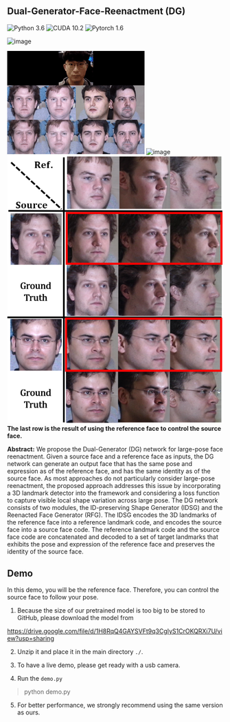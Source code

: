 ## Dual-Generator-Face-Reenactment (DG)
![Python 3.6](https://img.shields.io/badge/python-3.6-green.svg?style=plastic)
![CUDA 10.2](https://img.shields.io/badge/cuda-10.2-green.svg?style=plastic)
![Pytorch 1.6](https://img.shields.io/badge/pytorch-1.60-green.svg?style=plastic)

![image](https://github.com/xxxabcc/Dual-Generator-Face-Reenactment/blob/main/result.gif)

![image](https://github.com/xxxabcc/Dual-Generator-Face-Reenactment/blob/main/result2.gif)
![image](https://github.com/xxxabcc/Dual-Generator-Face-Reenactment/blob/main/github_sample.png)
![image](https://github.com/xxxabcc/Dual-Generator-Face-Reenactment/blob/main/github_sample2.png)
**The last row is the result of using the reference face to control the source face.**

**Abstract:** We propose the Dual-Generator (DG) network for large-pose face reenactment. Given a source face and a reference face as inputs, the DG network can generate an output face that has the same pose and expression as of the reference face, and has the same identity as of the source face. As most approaches do not particularly consider large-pose reenactment, the proposed approach addresses this issue by incorporating a 3D landmark detector into the framework and considering a loss function to capture visible local shape variation across large pose. The DG network consists of two modules, the ID-preserving Shape Generator (IDSG) and the Reenacted Face Generator (RFG). The IDSG encodes the 3D landmarks of the reference face into a reference landmark code, and encodes the source face into a source face code. The reference landmark code and the source face code are concatenated and decoded to a set of target landmarks that exhibits the pose and expression of the reference face and preserves the identity of the source face. 

## Demo
In this demo, you will be the reference face. Therefore, you can control the source face to follow your pose.

1. Because the size of our pretrained model is too big to be stored to GitHub, please download the model from

https://drive.google.com/file/d/1H8RqQ4GAYSVFt9q3CgIyS1CrOKQRXi7U/view?usp=sharing

2. Unzip it and place it in the main directory ``./``.

3. To have a live demo, please get ready with a usb camera.

4. Run the ``demo.py``

> python demo.py

5. For better performance, we strongly recommend using the same version as ours.
